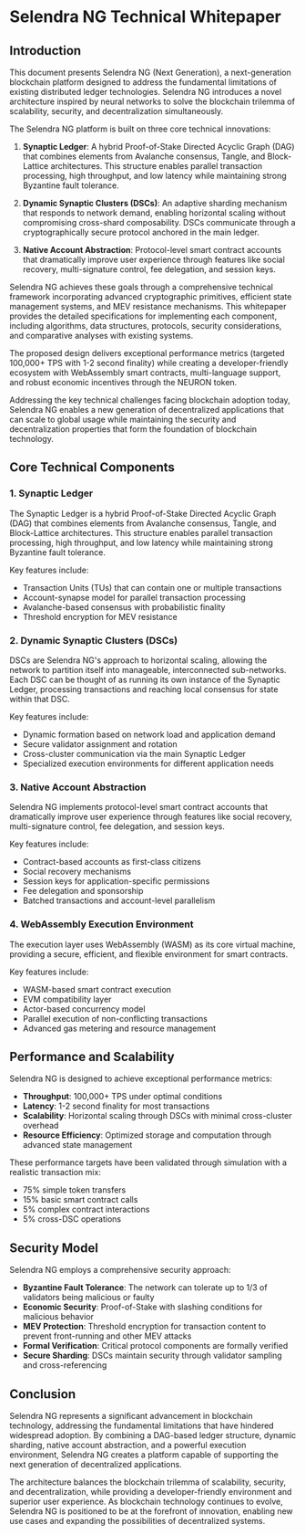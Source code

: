 # Selendra NG Technical Whitepaper

## Introduction

This document presents Selendra NG (Next Generation), a next-generation blockchain platform designed to address the fundamental limitations of existing distributed ledger technologies. Selendra NG introduces a novel architecture inspired by neural networks to solve the blockchain trilemma of scalability, security, and decentralization simultaneously.

The Selendra NG platform is built on three core technical innovations:

1. **Synaptic Ledger**: A hybrid Proof-of-Stake Directed Acyclic Graph (DAG) that combines elements from Avalanche consensus, Tangle, and Block-Lattice architectures. This structure enables parallel transaction processing, high throughput, and low latency while maintaining strong Byzantine fault tolerance.

2. **Dynamic Synaptic Clusters (DSCs)**: An adaptive sharding mechanism that responds to network demand, enabling horizontal scaling without compromising cross-shard composability. DSCs communicate through a cryptographically secure protocol anchored in the main ledger.

3. **Native Account Abstraction**: Protocol-level smart contract accounts that dramatically improve user experience through features like social recovery, multi-signature control, fee delegation, and session keys.

Selendra NG achieves these goals through a comprehensive technical framework incorporating advanced cryptographic primitives, efficient state management systems, and MEV resistance mechanisms. This whitepaper provides the detailed specifications for implementing each component, including algorithms, data structures, protocols, security considerations, and comparative analyses with existing systems.

The proposed design delivers exceptional performance metrics (targeted 100,000+ TPS with 1-2 second finality) while creating a developer-friendly ecosystem with WebAssembly smart contracts, multi-language support, and robust economic incentives through the NEURON token.

Addressing the key technical challenges facing blockchain adoption today, Selendra NG enables a new generation of decentralized applications that can scale to global usage while maintaining the security and decentralization properties that form the foundation of blockchain technology.

## Core Technical Components

### 1. Synaptic Ledger

The Synaptic Ledger is a hybrid Proof-of-Stake Directed Acyclic Graph (DAG) that combines elements from Avalanche consensus, Tangle, and Block-Lattice architectures. This structure enables parallel transaction processing, high throughput, and low latency while maintaining strong Byzantine fault tolerance.

Key features include:

- Transaction Units (TUs) that can contain one or multiple transactions
- Account-synapse model for parallel transaction processing
- Avalanche-based consensus with probabilistic finality
- Threshold encryption for MEV resistance

### 2. Dynamic Synaptic Clusters (DSCs)

DSCs are Selendra NG's approach to horizontal scaling, allowing the network to partition itself into manageable, interconnected sub-networks. Each DSC can be thought of as running its own instance of the Synaptic Ledger, processing transactions and reaching local consensus for state within that DSC.

Key features include:

- Dynamic formation based on network load and application demand
- Secure validator assignment and rotation
- Cross-cluster communication via the main Synaptic Ledger
- Specialized execution environments for different application needs

### 3. Native Account Abstraction

Selendra NG implements protocol-level smart contract accounts that dramatically improve user experience through features like social recovery, multi-signature control, fee delegation, and session keys.

Key features include:

- Contract-based accounts as first-class citizens
- Social recovery mechanisms
- Session keys for application-specific permissions
- Fee delegation and sponsorship
- Batched transactions and account-level parallelism

### 4. WebAssembly Execution Environment

The execution layer uses WebAssembly (WASM) as its core virtual machine, providing a secure, efficient, and flexible environment for smart contracts.

Key features include:

- WASM-based smart contract execution
- EVM compatibility layer
- Actor-based concurrency model
- Parallel execution of non-conflicting transactions
- Advanced gas metering and resource management

## Performance and Scalability

Selendra NG is designed to achieve exceptional performance metrics:

- **Throughput**: 100,000+ TPS under optimal conditions
- **Latency**: 1-2 second finality for most transactions
- **Scalability**: Horizontal scaling through DSCs with minimal cross-cluster overhead
- **Resource Efficiency**: Optimized storage and computation through advanced state management

These performance targets have been validated through simulation with a realistic transaction mix:

- 75% simple token transfers
- 15% basic smart contract calls
- 5% complex contract interactions
- 5% cross-DSC operations

## Security Model

Selendra NG employs a comprehensive security approach:

- **Byzantine Fault Tolerance**: The network can tolerate up to 1/3 of validators being malicious or faulty
- **Economic Security**: Proof-of-Stake with slashing conditions for malicious behavior
- **MEV Protection**: Threshold encryption for transaction content to prevent front-running and other MEV attacks
- **Formal Verification**: Critical protocol components are formally verified
- **Secure Sharding**: DSCs maintain security through validator sampling and cross-referencing

## Conclusion

Selendra NG represents a significant advancement in blockchain technology, addressing the fundamental limitations that have hindered widespread adoption. By combining a DAG-based ledger structure, dynamic sharding, native account abstraction, and a powerful execution environment, Selendra NG creates a platform capable of supporting the next generation of decentralized applications.

The architecture balances the blockchain trilemma of scalability, security, and decentralization, while providing a developer-friendly environment and superior user experience. As blockchain technology continues to evolve, Selendra NG is positioned to be at the forefront of innovation, enabling new use cases and expanding the possibilities of decentralized systems.
